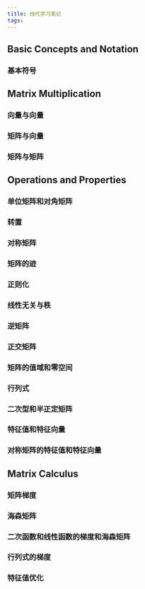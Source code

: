 ```yaml
---
title: 线代学习笔记
tags:
---
```


## Basic Concepts and Notation

### 基本符号

## Matrix Multiplication

### 向量与向量

### 矩阵与向量

### 矩阵与矩阵

## Operations and Properties

### 单位矩阵和对角矩阵

### 转置

### 对称矩阵

### 矩阵的迹

### 正则化

### 线性无关与秩

### 逆矩阵

### 正交矩阵

### 矩阵的值域和零空间

### 行列式

### 二次型和半正定矩阵

### 特征值和特征向量

### 对称矩阵的特征值和特征向量

## Matrix Calculus

### 矩阵梯度

### 海森矩阵

### 二次函数和线性函数的梯度和海森矩阵

### 行列式的梯度

### 特征值优化

